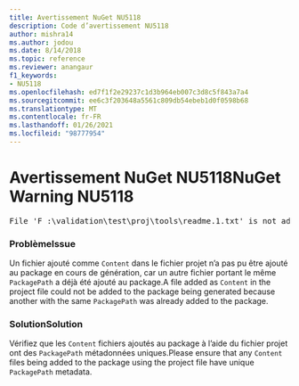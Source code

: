 ```yaml
---
title: Avertissement NuGet NU5118
description: Code d’avertissement NU5118
author: mishra14
ms.author: jodou
ms.date: 8/14/2018
ms.topic: reference
ms.reviewer: anangaur
f1_keywords:
- NU5118
ms.openlocfilehash: ed7f1f2e29237c1d3b964eb007c3d8c5f843a7a4
ms.sourcegitcommit: ee6c3f203648a5561c809db54ebeb1d0f0598b68
ms.translationtype: MT
ms.contentlocale: fr-FR
ms.lasthandoff: 01/26/2021
ms.locfileid: "98777954"
---
```

# <a name="nuget-warning-nu5118"></a><span data-ttu-id="8f986-103">Avertissement NuGet NU5118</span><span class="sxs-lookup"><span data-stu-id="8f986-103">NuGet Warning NU5118</span></span>
<pre>File 'F :\validation\test\proj\tools\readme.1.txt' is not added because the package already contains file 'tools\readme.txt'</pre>

### <a name="issue"></a><span data-ttu-id="8f986-104">Problème</span><span class="sxs-lookup"><span data-stu-id="8f986-104">Issue</span></span>

<span data-ttu-id="8f986-105">Un fichier ajouté comme `Content` dans le fichier projet n’a pas pu être ajouté au package en cours de génération, car un autre fichier portant le même `PackagePath` a déjà été ajouté au package.</span><span class="sxs-lookup"><span data-stu-id="8f986-105">A file added as `Content` in the project file could not be added to the package being generated because another with the same `PackagePath` was already added to the package.</span></span>


### <a name="solution"></a><span data-ttu-id="8f986-106">Solution</span><span class="sxs-lookup"><span data-stu-id="8f986-106">Solution</span></span>

<span data-ttu-id="8f986-107">Vérifiez que les `Content` fichiers ajoutés au package à l’aide du fichier projet ont des `PackagePath` métadonnées uniques.</span><span class="sxs-lookup"><span data-stu-id="8f986-107">Please ensure that any `Content` files being added to the package using the project file have unique `PackagePath` metadata.</span></span>


